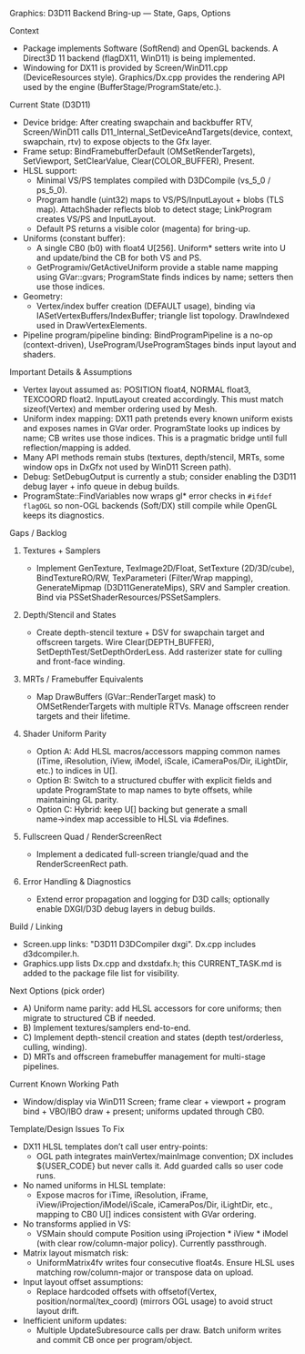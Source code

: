 Graphics: D3D11 Backend Bring-up — State, Gaps, Options

Context
- Package implements Software (SoftRend) and OpenGL backends. A Direct3D 11 backend (flagDX11, WinD11) is being implemented.
- Windowing for DX11 is provided by Screen/WinD11.cpp (DeviceResources style). Graphics/Dx.cpp provides the rendering API used by the engine (BufferStage/ProgramState/etc.).

Current State (D3D11)
- Device bridge: After creating swapchain and backbuffer RTV, Screen/WinD11 calls D11_Internal_SetDeviceAndTargets(device, context, swapchain, rtv) to expose objects to the Gfx layer.
- Frame setup: BindFramebufferDefault (OMSetRenderTargets), SetViewport, SetClearValue, Clear(COLOR_BUFFER), Present.
- HLSL support:
  - Minimal VS/PS templates compiled with D3DCompile (vs_5_0 / ps_5_0).
  - Program handle (uint32) maps to VS/PS/InputLayout + blobs (TLS map). AttachShader reflects blob to detect stage; LinkProgram creates VS/PS and InputLayout.
  - Default PS returns a visible color (magenta) for bring-up.
- Uniforms (constant buffer):
  - A single CB0 (b0) with float4 U[256]. Uniform* setters write into U and update/bind the CB for both VS and PS.
  - GetProgramiv/GetActiveUniform provide a stable name mapping using GVar::gvars; ProgramState finds indices by name; setters then use those indices.
- Geometry:
  - Vertex/index buffer creation (DEFAULT usage), binding via IASetVertexBuffers/IndexBuffer; triangle list topology. DrawIndexed used in DrawVertexElements.
- Pipeline program/pipeline binding: BindProgramPipeline is a no-op (context-driven), UseProgram/UseProgramStages binds input layout and shaders.

Important Details & Assumptions
- Vertex layout assumed as: POSITION float4, NORMAL float3, TEXCOORD float2. InputLayout created accordingly. This must match sizeof(Vertex) and member ordering used by Mesh.
- Uniform index mapping: DX11 path pretends every known uniform exists and exposes names in GVar order. ProgramState looks up indices by name; CB writes use those indices. This is a pragmatic bridge until full reflection/mapping is added.
- Many API methods remain stubs (textures, depth/stencil, MRTs, some window ops in DxGfx not used by WinD11 Screen path).
- Debug: SetDebugOutput is currently a stub; consider enabling the D3D11 debug layer + info queue in debug builds.
- ProgramState::FindVariables now wraps gl* error checks in `#ifdef flagOGL` so non-OGL backends (Soft/DX) still compile while OpenGL keeps its diagnostics.

Gaps / Backlog
1) Textures + Samplers
   - Implement GenTexture, TexImage2D/Float, SetTexture (2D/3D/cube), BindTextureRO/RW, TexParameteri (Filter/Wrap mapping), GenerateMipmap (D3D11GenerateMips), SRV and Sampler creation. Bind via PSSetShaderResources/PSSetSamplers.

2) Depth/Stencil and States
   - Create depth-stencil texture + DSV for swapchain target and offscreen targets. Wire Clear(DEPTH_BUFFER), SetDepthTest/SetDepthOrderLess. Add rasterizer state for culling and front-face winding.

3) MRTs / Framebuffer Equivalents
   - Map DrawBuffers (GVar::RenderTarget mask) to OMSetRenderTargets with multiple RTVs. Manage offscreen render targets and their lifetime.

4) Shader Uniform Parity
   - Option A: Add HLSL macros/accessors mapping common names (iTime, iResolution, iView, iModel, iScale, iCameraPos/Dir, iLightDir, etc.) to indices in U[].
   - Option B: Switch to a structured cbuffer with explicit fields and update ProgramState to map names to byte offsets, while maintaining GL parity.
   - Option C: Hybrid: keep U[] backing but generate a small name→index map accessible to HLSL via #defines.

5) Fullscreen Quad / RenderScreenRect
   - Implement a dedicated full-screen triangle/quad and the RenderScreenRect path.

6) Error Handling & Diagnostics
   - Extend error propagation and logging for D3D calls; optionally enable DXGI/D3D debug layers in debug builds.

Build / Linking
- Screen.upp links: "D3D11 D3DCompiler dxgi". Dx.cpp includes d3dcompiler.h.
- Graphics.upp lists Dx.cpp and dxstdafx.h; this CURRENT_TASK.md is added to the package file list for visibility.

Next Options (pick order)
- A) Uniform name parity: add HLSL accessors for core uniforms; then migrate to structured CB if needed.
- B) Implement textures/samplers end-to-end.
- C) Implement depth-stencil creation and states (depth test/orderless, culling, winding).
- D) MRTs and offscreen framebuffer management for multi-stage pipelines.

Current Known Working Path
- Window/display via WinD11 Screen; frame clear + viewport + program bind + VBO/IBO draw + present; uniforms updated through CB0.

Template/Design Issues To Fix
- DX11 HLSL templates don’t call user entry-points:
  - OGL path integrates mainVertex/mainImage convention; DX includes ${USER_CODE} but never calls it. Add guarded calls so user code runs.
- No named uniforms in HLSL template:
  - Expose macros for iTime, iResolution, iFrame, iView/iProjection/iModel/iScale, iCameraPos/Dir, iLightDir, etc., mapping to CB0 U[] indices consistent with GVar ordering.
- No transforms applied in VS:
  - VSMain should compute Position using iProjection * iView * iModel (with clear row/column-major policy). Currently passthrough.
- Matrix layout mismatch risk:
  - UniformMatrix4fv writes four consecutive float4s. Ensure HLSL uses matching row/column-major or transpose data on upload.
- Input layout offset assumptions:
  - Replace hardcoded offsets with offsetof(Vertex, position/normal/tex_coord) (mirrors OGL usage) to avoid struct layout drift.
- Inefficient uniform updates:
  - Multiple UpdateSubresource calls per draw. Batch uniform writes and commit CB once per program/object.

